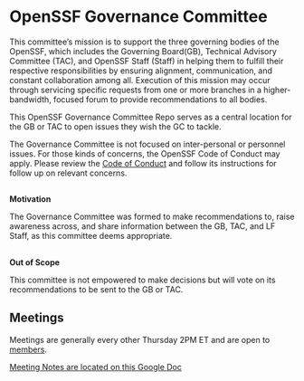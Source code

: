 # **OpenSSF Governance Committee**

This committee’s mission is to support the three governing bodies of the OpenSSF, which includes the Governing Board(GB), Technical Advisory Committee (TAC), and OpenSSF Staff (Staff) in helping them to fulfill their respective responsibilities by ensuring alignment, communication, and constant collaboration among all. Execution of this mission may occur through servicing specific requests from one or more branches in a higher-bandwidth, focused forum to provide recommendations to all bodies.

This OpenSSF Governance Committee Repo serves as a central location for the GB or TAC to open issues they wish the GC to tackle.

The Governance Committee is not focused on inter-personal or personnel issues. For those kinds of concerns, the OpenSSF Code of Conduct may apply. Please review the [Code of Conduct](https://openssf.org/community/code-of-conduct/) and follow its instructions for follow up on relevant concerns.


## 
**Motivation**

The Governance Committee was formed to make recommendations to, raise awareness across, and share information between the GB, TAC, and LF Staff, as this committee deems appropriate. 

## 
**Out of Scope**

This committee is not empowered to make decisions but will vote on its recommendations to be sent to the GB or TAC.  

 

## Meetings

Meetings are generally every other Thursday 2PM ET and are open to [members](https://openssf.org/join/).

[Meeting Notes are located on this Google Doc](https://docs.google.com/document/d/143hymd9MIDfOz9Pe80sE2IPE2O4_ZgZvx5q3e4bUC60/edit#heading=h.wemdgcxhm6ol)
